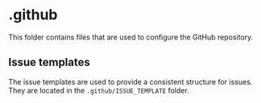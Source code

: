 # .github

This folder contains files that are used to configure the GitHub repository.


## Issue templates

The issue templates are used to provide a consistent structure for issues. They are located in the `.github/ISSUE_TEMPLATE` folder.